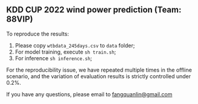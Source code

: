## KDD CUP 2022 wind power prediction (Team: 88VIP)

To reproduce the results:
1. Please copy `wtbdata_245days.csv` to `data` folder;
2. For model training, execute
`sh train.sh`;
3. For inference `sh inference.sh`;

For the reproducibility issue, we have repeated multiple times in the offline scenario, and the variation of evaluation results is strictly controlled under 0.2%.

If you have any questions, please email to fangquanlin@gmail.com
